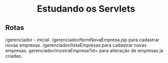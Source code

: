 <h1 align="center"> Estudando os Servlets </h1>

## Rotas

<p align="justify"> 

/gerenciador - inicial.
/gerenciador/formNovaEmpresa.jsp para cadastrar novas empresas. 
/gerenciador/listaEmpresas para cadastrar novas empresas.
gerenciador/mostraEmpresa?id= para alteração de empresas já criadas.

</p>
